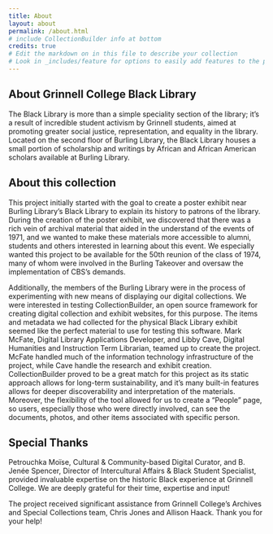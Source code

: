 ```yaml
---
title: About
layout: about
permalink: /about.html
# include CollectionBuilder info at bottom
credits: true
# Edit the markdown on in this file to describe your collection
# Look in _includes/feature for options to easily add features to the page
---
```




## About Grinnell College Black Library 

The Black Library is more than a simple speciality section of the library; it’s a result of incredible student activism by Grinnell students, aimed at promoting greater social justice, representation, and equality in the library.  Located on the second floor of Burling Library, the Black Library houses a small portion of scholarship and writings by African and African American scholars available at Burling Library. 

## About this collection
This project initially started with the goal to create a poster exhibit near Burling Library’s Black Library to explain its history to patrons of the library. During the creation of the poster exhibit, we discovered that there was a rich vein of archival material that aided in the understand of the events of 1971, and we wanted to make these materials more accessible to alumni, students and others interested in learning about this event. We especially wanted this project to be available for the 50th reunion of the class of 1974, many of whom were involved in the Burling Takeover and oversaw the implementation of CBS’s demands. 

Additionally, the members of the Burling Library were in the process of experimenting with new means of displaying our digital collections. We were interested in testing CollectionBuilder, an open source framework for creating digital collection and exhibit websites, for this purpose. The items and metadata we had collected for the physical Black Library exhibit seemed like the perfect material to use for testing this software. Mark McFate, Digital Library Applications Developer, and Libby Cave, Digital Humanities and Instruction Term Librarian, teamed up to create the project. McFate handled much of the information technology infrastructure of the project, while Cave handle the research and exhibit creation. CollectionBuilder proved to be a great match for this project as its static approach allows for long-term sustainability, and it’s many built-in features allows for deeper discoverability and interpretation of the materials. Moreover, the flexibility of the tool allowed for us to create a “People” page, so users, especially those who were directly involved, can see the documents, photos, and other items associated with specific person. 

## Special Thanks
Petrouchka Moïse, Cultural & Community-based Digital Curator, and B. Jenée Spencer, Director of Intercultural Affairs & Black Student Specialist, provided invaluable expertise on the historic Black experience at Grinnell College. We are deeply grateful for their time, expertise and input!

The project received significant assistance from Grinnell College’s Archives and Special Collections team, Chris Jones and Allison Haack. Thank you for your help! 



